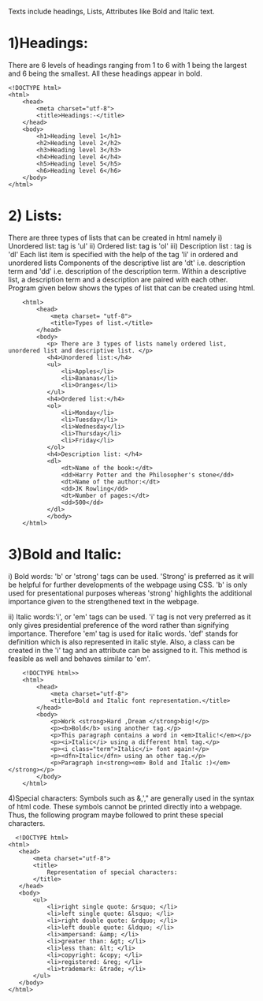 Texts include headings, Lists, Attributes like Bold and Italic text.

# 1)Headings:
 There are 6 levels of headings ranging from 1 to 6 with 1 being the largest and 6 being the smallest.
 All these headings appear in bold.


    <!DOCTYPE html>
    <html>
        <head>
            <meta charset="utf-8">
            <title>Headings:-</title>
        </head>
        <body>
            <h1>Heading level 1</h1>
            <h2>Heading level 2</h2>
            <h3>Heading level 3</h3>
            <h4>Heading level 4</h4>
            <h5>Heading level 5</h5>
            <h6>Heading level 6</h6>
        </body>
    </html>
    
    
    
  #  2) Lists:
   There are three types of lists that can be created in html namely
   i) Unordered list: tag is 'ul'
   ii) Ordered list: tag is 'ol'
   iii) Description list : tag is 'dl'
Each list item is specified with the help of the tag  'li' in ordered and unordered lists 
Components of the descriptive list are 'dt' i.e. description term and 'dd' i.e. description of the description term.
Within a descriptive list, a description term and a description are paired with each other.
Program given below shows the types of list that can be created using html.
  
  
   <!DOCTYPE html>
        <html>
            <head>
                <meta charset= "utf-8">
                <title>Types of list.</title>
            </head>
            <body>
               <p> There are 3 types of lists namely ordered list, unordered list and descriptive list. </p>
               <h4>Unordered list:</h4>
               <ul>
                   <li>Apples</li>
                   <li>Bananas</li>
                   <li>Oranges</li>
               </ul>
               <h4>Ordered list:</h4>
               <ol>
                   <li>Monday</li>
                   <li>Tuesday</li>
                   <li>Wednesday</li>
                   <li>Thursday</li>
                   <li>Friday</li>
               </ol>
               <h4>Description list: </h4>
               <dl>
                   <dt>Name of the book:</dt>
                   <dd>Harry Potter and the Philosopher's stone</dd>
                   <dt>Name of the author:</dt>
                   <dd>JK Rowling</dd>
                   <dt>Number of pages:</dt>
                   <dd>500</dd>
               </dl>
               </body>
        </html>

  
 
# 3)Bold and Italic:
  
i) Bold words: 'b' or 'strong' tags can be used. 'Strong' is preferred as it will be helpful for further developments of the webpage using CSS.
 'b' is only used for presentational purposes whereas 'strong' highlights the additional importance given to the strengthened text in the webpage.

ii) Italic words:'i', <def> or 'em' tags can be used. 'i' tag is not very preferred as it only gives presidential preference of the word rather than signifying importance. Therefore 'em' tag is used for italic words.
'def' stands for definition which is also represented in italic style.
Also, a class can be created in the 'i' tag and an attribute can be assigned to it. This method is feasible as well and behaves similar to 'em'.
      

        <!DOCTYPE html>>
        <html>
            <head>
                <meta charset="utf-8">
                <title>Bold and Italic font representation.</title>
            </head>
            <body>
                <p>Work <strong>Hard ,Dream </strong>big!</p>
                <p><b>Bold</b> using another tag.</p>
                <p>This paragraph contains a word in <em>Italic!</em></p>
                <p><i>Italic</i> using a different html tag.</p>
                <p><i class="term">Italic</i> font again!</p>
                <p><dfn>Italic</dfn> using an other tag.</p>
                <p>Paragraph in<strong><em> Bold and Italic :)</em></strong></p>
            </body>
        </html>
 
 
   4)Special characters: Symbols such as &,'," are generally used in the syntax of html code. These symbols cannot be printed directly into a webpage. Thus, the following program maybe followed to print these special characters.

  
      <!DOCTYPE html>
    <html>
       <head>
           <meta charset="utf-8">
           <title>
               Representation of special characters:
           </title>
       </head>
       <body>
           <ul>
               <li>right single quote: &rsquo; </li>
               <li>left single quote: &lsquo; </li>
               <li>right double quote: &rdquo; </li>
               <li>left double quote: &ldquo; </li>
               <li>ampersand: &amp; </li>
               <li>greater than: &gt; </li>
               <li>less than: &lt; </li>
               <li>copyright: &copy; </li>
               <li>registered: &reg; </li>
               <li>trademark: &trade; </li>
           </ul>
       </body>
    </html>
